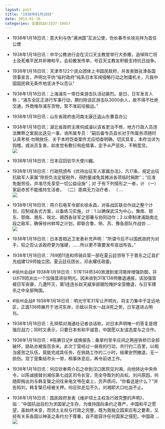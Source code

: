 ```yaml
---
layout: post
title: "1938年01月18日"
date: 2013-01-18
categories: 全面抗战(1937-1945)
---
```


<meta name="referrer" content="no-referrer" />

- 1938年1月18日讯：意大利与伪“满洲国”互派公使，伪长春市长徐兆祥为首任公使 

- 1938年1月18日讯：中华公教进行会在汉口天主教堂举行大弥撒，追悼阵亡将士及死难平民并祈祷和平。会前散发传单，号召天主教友积极支持抗日战争。 

- 1938年1月18日讯：天津市122个民众团体上书国民政府，并发表致驻津各国领事宣言，声明北平伪“临时政府”纯系日本军阀侵略行动之附庸机关，凡我中国国民俱无条件地坚决予以否认” 

- 1938年1月18日讯：上海浦东一带日来游击队活动甚烈。是日，日军发言人称；“浦东全区正进行军事行动，期扫除该区游击队3000余人，故不得不杜绝交通，外商堆存浦东货物，暂不准前往搬运。” 

- 1938年1月18日讯：山东省政府由河南太康迁返山东曹县办公 

- 1938年1月18日讯：湖北省政府主席何成濬以该省吏治不修，地方行政人员违法舞弊之案层出迭见一事，诰所属专员：“嗣后备专员县长对于所属务须随时认真考核·勿稍放任、关于本府饬查案件尤应彻查明确，切实具复，本府当详为钩稽，或派员复查，如发觉有敷衍徇庇情事，定予从严惩处，不稍宽贷。 <br/><img src="https://ww4.sinaimg.cn/large/aca367d8jw1e0xvgg7klkj.jpg" />

- 1938年1月18日讯：日本召回驻华大使川樾。 

- 1938年1月18日讯：行政院颁布《优待出征军人家属办法》，凡17条，规定出征抗敌军人家属“除担负法定赋税外，得酌量减免其摊派各项临时捐款”；“应准免服劳役，并准尽先享受一切公益设施”；对 于有下列情形之一者，计 （一）家庭赤贫不能维持生活者， （二）患病无力治疗者， （ ...  <br/><img src="https://ww3.sinaimg.cn/large/aca367d8jw1e0xtq1y8n3j.jpg" />

- 1938年1月18日讯：蒋介石电军令部长徐永昌，对各战区联合作战之整个计划，应制成各式方案，以备练习实施，计：1.以确保武汉为中心，豫南、鄂东、鄂南、湘东、皖北、赣西各驻军之部署与协同动作；2.以牵制津浦路南北段之敌军，确保徐州蚌埠之计划，即联合鲁、皖、苏、豫各部队作战协 ...  <br/><img src="https://ww2.sinaimg.cn/large/aca367d8jw1e0xmsa5tqwj.jpg" />

- 1938年1月18日讯：日本首相近卫发表补充声明：“所谓今后不以国民政府为对手，较之否认该政府更为强硬，……所以更不需要发布宣战布告。” 

- 1938年1月18日讯：769团11连和师骑兵营一部在夏云廷领导下于晋东之辽县扩充组建129师独立团，夏云廷任团长，邓永耀任政委。 

- #徐州会战# 1938年1月18日讯：51军114师340旅渡到淮河南岸增强防御，并以679团派出一个加强营进驻明光。因未收到31军138师撤退通报，该加强营被日军突袭，几遭歼灭，第1连连长赵天威率部据险掩护全营撤退，与日军搏杀之中全部殉国。 

- #徐州会战# 1938年1月18日讯：明光守军31军让开明光，将主力集中于定远地区，正面138师展开于池河东岸，示敌以背水一战决死之势，日军遂进占明光。 

- 1938年1月18日讯：孔祥熙对海通社记者谈话称，对日本声明唯一的答复是增强应战力；同时又表示，只要日本有和平诚意，中国愿以友谊态度与之合作。 

- 1938年1月18日讯：#陈赓日记# 成焕报告：桑掌村至辛庄间之两座铁桥已全部破坏，路轨亦被毁百余米。此次丁营经过一昼夜的行动，共行约二百里，以相当疲劳之队伍，竟能完成其任务，在铁路工作约二小时，结果安然撤退，无一损伤。现丁营集结市头一带，稍事休息后，再令前进工作。 

- 1938年1月18日讯：何应钦奉蒋介石之命到汉口医院见刘湘，向他转达中央命令，以陈诚接替刘湘任第七战区司令长官，完全夺取刘的兵权。刘问原因，何随即掏出刘与韩复榘之间往来电文甩在桌上，厉声质问，“你看这是什么？”并告知刘，韩复榘已经被关押。何应钦走后不久，刘湘即大口吐血不止。 

- 1938年1月18日讯：国民政府发表《维护领土主权及行政完整的声明》，指：“中国抗战目的为求国家之生存，为维持国际条约之尊严，中国和平之愿望，虽始终未变，而领土主权与行政之完整，既为我独立国家应有之要素，又经有关系各国以神圣之条约允于尊重，自不能容许任何国家之侵犯。中国政 ...  <br/><img src="https://ww4.sinaimg.cn/large/aca367d8jw1e0xcdfj6gqj.jpg" />

